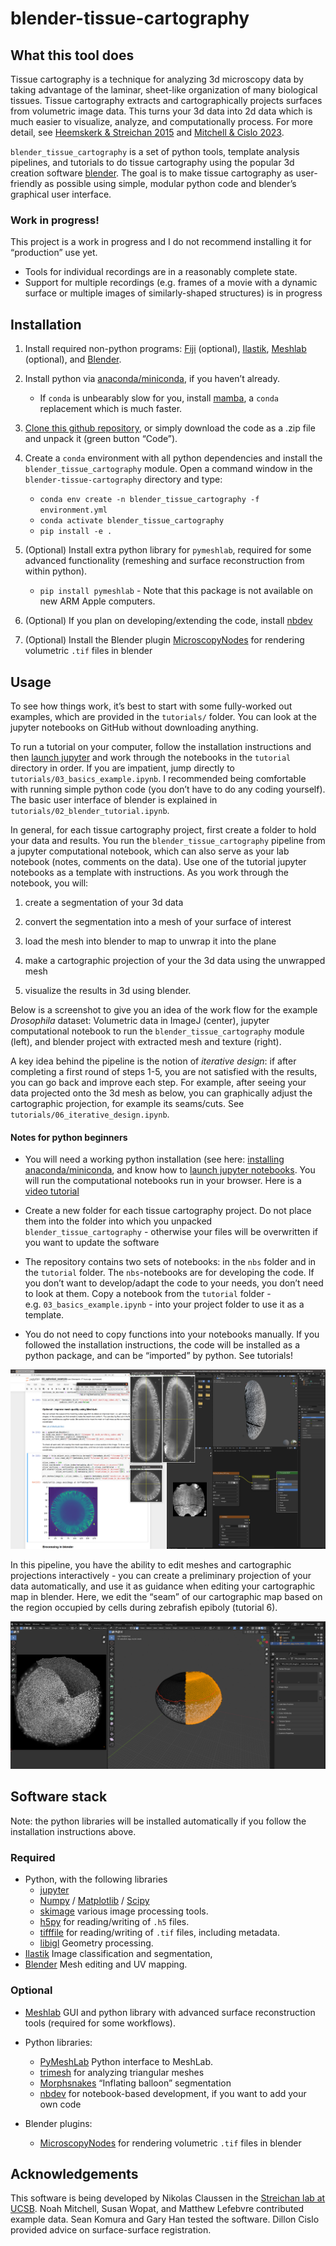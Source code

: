 # blender-tissue-cartography


<!-- WARNING: THIS FILE WAS AUTOGENERATED! DO NOT EDIT! -->

## What this tool does

Tissue cartography is a technique for analyzing 3d microscopy data by
taking advantage of the laminar, sheet-like organization of many
biological tissues. Tissue cartography extracts and cartographically
projects surfaces from volumetric image data. This turns your 3d data
into 2d data which is much easier to visualize, analyze, and
computationally process. For more detail, see [Heemskerk & Streichan
2015](https://doi.org/10.1038/nmeth.3648) and [Mitchell & Cislo
2023](https://doi.org/10.1038/s41592-023-02081-w).

`blender_tissue_cartography` is a set of python tools, template analysis
pipelines, and tutorials to do tissue cartography using the popular 3d
creation software [blender](https://www.blender.org/). The goal is to
make tissue cartography as user-friendly as possible using simple,
modular python code and blender’s graphical user interface.

### Work in progress!

This project is a work in progress and I do not recommend installing it
for “production” use yet.

- Tools for individual recordings are in a reasonably complete state.
- Support for multiple recordings (e.g. frames of a movie with a dynamic
  surface or multiple images of similarly-shaped structures) is in
  progress

## Installation

1.  Install required non-python programs: [Fiji](https://fiji.sc/)
    (optional), [Ilastik](https://www.ilastik.org/),
    [Meshlab](https://www.meshlab.net/) (optional), and
    [Blender](https://www.blender.org/).

2.  Install python via
    [anaconda/miniconda](https://docs.anaconda.com/miniconda/miniconda-install/),
    if you haven’t already.

    - If `conda` is unbearably slow for you, install
      [mamba](https://mamba.readthedocs.io/en/latest/index.html), a
      `conda` replacement which is much faster.

3.  [Clone this github
    repository](https://docs.github.com/en/repositories/creating-and-managing-repositories/cloning-a-repository),
    or simply download the code as a .zip file and unpack it (green
    button “Code”).

4.  Create a `conda` environment with all python dependencies and
    install the `blender_tissue_cartography` module. Open a command
    window in the `blender-tissue-cartography` directory and type:

    - `conda env create -n blender_tissue_cartography -f environment.yml`
    - `conda activate blender_tissue_cartography`
    - `pip install -e .`

5.  (Optional) Install extra python library for `pymeshlab`, required
    for some advanced functionality (remeshing and surface
    reconstruction from within python).

    - `pip install pymeshlab` - Note that this package is not available
      on new ARM Apple computers.

6.  (Optional) If you plan on developing/extending the code, install
    [nbdev](https://nbdev.fast.ai/)

7.  (Optional) Install the Blender plugin
    [MicroscopyNodes](https://github.com/oanegros/MicroscopyNodes) for
    rendering volumetric `.tif` files in blender

## Usage

To see how things work, it’s best to start with some fully-worked out
examples, which are provided in the `tutorials/` folder. You can look at
the jupyter notebooks on GitHub without downloading anything.

To run a tutorial on your computer, follow the installation instructions
and then [launch
jupyter](https://docs.jupyter.org/en/latest/running.html) and work
through the notebooks in the `tutorial` directory in order. If you are
impatient, jump directly to `tutorials/03_basics_example.ipynb`. I
recommended being comfortable with running simple python code (you don’t
have to do any coding yourself). The basic user interface of blender is
explained in `tutorials/02_blender_tutorial.ipynb`.

In general, for each tissue cartography project, first create a folder
to hold your data and results. You run the `blender_tissue_cartography`
pipeline from a jupyter computational notebook, which can also serve as
your lab notebook (notes, comments on the data). Use one of the tutorial
jupyter notebooks as a template with instructions. As you work through
the notebook, you will:

1.  create a segmentation of your 3d data

2.  convert the segmentation into a mesh of your surface of interest

3.  load the mesh into blender to map to unwrap it into the plane

4.  make a cartographic projection of your the 3d data using the
    unwrapped mesh

5.  visualize the results in 3d using blender.

Below is a screenshot to give you an idea of the work flow for the
example *Drosophila* dataset: Volumetric data in ImageJ (center),
jupyter computational notebook to run the `blender_tissue_cartography`
module (left), and blender project with extracted mesh and texture
(right).

A key idea behind the pipeline is the notion of *iterative design*: if
after completing a first round of steps 1-5, you are not satisfied with
the results, you can go back and improve each step. For example, after
seeing your data projected onto the 3d mesh as below, you can
graphically adjust the cartographic projection, for example its
seams/cuts. See `tutorials/06_iterative_design.ipynb`.

#### Notes for python beginners

- You will need a working python installation (see here: [installing
  anaconda/miniconda](https://docs.anaconda.com/miniconda/miniconda-install/),
  and know how to [launch jupyter
  notebooks](https://docs.jupyter.org/en/latest/running.html). You will
  run the computational notebooks run in your browser. Here is a [video
  tutorial](https://www.youtube.com/watch?v=HW29067qVWk)

- Create a new folder for each tissue cartography project. Do not place
  them into the folder into which you unpacked
  `blender_tissue_cartography` - otherwise your files will be
  overwritten if you want to update the software

- The repository contains two sets of notebooks: in the `nbs` folder and
  in the `tutorial` folder. The `nbs`-notebooks are for developing the
  code. If you don’t want to develop/adapt the code to your needs, you
  don’t need to look at them. Copy a notebook from the `tutorial`
  folder - e.g. `03_basics_example.ipynb` - into your project folder to
  use it as a template.

- You do not need to copy functions into your notebooks manually. If you
  followed the installation instructions, the code will be installed as
  a python package, and can be “imported” by python. See tutorials!

![image.png](index_files/figure-commonmark/cell-6-1-image.png)

In this pipeline, you have the ability to edit meshes and cartographic
projections interactively - you can create a preliminary projection of
your data automatically, and use it as guidance when editing your
cartographic map in blender. Here, we edit the “seam” of our
cartographic map based on the region occupied by cells during zebrafish
epiboly (tutorial 6).

![image-2.png](index_files/figure-commonmark/cell-7-1-image-2.png)

## Software stack

Note: the python libraries will be installed automatically if you follow
the installation instructions above.

### Required

- Python, with the following libraries
  - [jupyter](https://jupyter.org/)
  - [Numpy](https://numpy.org/) / [Matplotlib](https://matplotlib.org/)
    / [Scipy](https://scipy.org/)
  - [skimage](https://scikit-image.org) various image processing tools.
  - [h5py](https://www.h5py.org/) for reading/writing of `.h5` files.
  - [tifffile](https://github.com/cgohlke/tifffile/) for reading/writing
    of `.tif` files, including metadata.
  - [libigl](https://libigl.github.io/libigl-python-bindings) Geometry
    processing.
- [Ilastik](https://www.ilastik.org/) Image classification and
  segmentation,
- [Blender](https://www.blender.org/) Mesh editing and UV mapping.

### Optional

- [Meshlab](https://www.meshlab.net/) GUI and python library with
  advanced surface reconstruction tools (required for some workflows).

- Python libraries:

  - [PyMeshLab](https://pymeshlab.readthedocs.io/en/latest/index.html)
    Python interface to MeshLab.
  - [trimesh](https://trimesh.org/) for analyzing triangular meshes
  - [Morphsnakes](https://github.com/pmneila/morphsnakes) “Inflating
    balloon” segmentation
  - [nbdev](https://nbdev.fast.ai/tutorials/tutorial.html) for
    notebook-based development, if you want to add your own code

- Blender plugins:

  - [MicroscopyNodes](https://github.com/oanegros/MicroscopyNodes) for
    rendering volumetric `.tif` files in blender

## Acknowledgements

This software is being developed by Nikolas Claussen in the [Streichan
lab at UCSB](https://streichanlab.physics.ucsb.edu/). Noah Mitchell,
Susan Wopat, and Matthew Lefebvre contributed example data. Sean Komura
and Gary Han tested the software. Dillon Cislo provided advice on
surface-surface registration.

